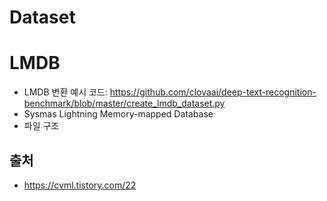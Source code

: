 # Dataset

# LMDB
- LMDB 변환 예시 코드: https://github.com/clovaai/deep-text-recognition-benchmark/blob/master/create_lmdb_dataset.py
- Sysmas Lightning Memory-mapped Database
- 파일 구조







## 출처 
- https://cvml.tistory.com/22
